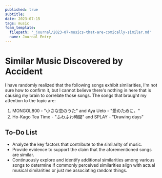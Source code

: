 ```yaml
---
published: true
subtitle:
date: 2023-07-15
tags: music
foam_template:
  filepath: '_journal/2023-07-musics-that-are-comically-similar.md'
  name: Journal Entry
---
```



# Similar Music Discovered by Accident

I have randomly realized that the following songs exhibit similarities, I'm not sure how to confirm it, but I cannot believe there's nothing in here that is causing my brain to correlate those songs. The songs that brought my attention to the topic are:

1. MONGOL800 - "小さな恋のうた" and Aya Ueto - "愛のために。"
2. Ho-Kago Tea Time - "ふわふわ時間" and SPLAY - "Drawing days"

## To-Do List

- Analyze the key factors that contribute to the similarity of music.
- Provide evidence to support the claim that the aforementioned songs are similar.
- Continuously explore and identify additional similarities among various songs to determine if commonly perceived similarities align with actual musical similarities or just me associating random things.

